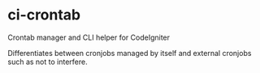 ci-crontab
==========

Crontab manager and CLI helper for CodeIgniter

Differentiates between cronjobs managed by itself and external cronjobs such as not to interfere.
